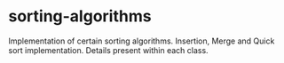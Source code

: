 # sorting-algorithms

Implementation of certain sorting algorithms.  Insertion, Merge and Quick sort implementation.
Details present within each class.
